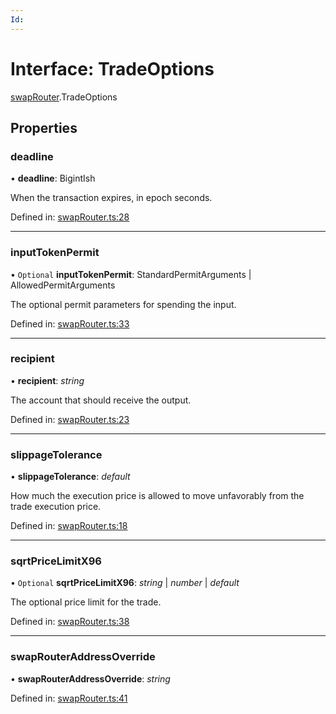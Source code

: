 ```yaml
---
Id: 
---
```


# Interface: TradeOptions

[swapRouter](../modules/swaprouter.md).TradeOptions

## Properties

### deadline

• **deadline**: BigintIsh

When the transaction expires, in epoch seconds.

Defined in: [swapRouter.ts:28](https://github.com/Uniswap/uniswap-v3-sdk/blob/4a7e393/src/swapRouter.ts#L28)

___

### inputTokenPermit

• `Optional` **inputTokenPermit**: StandardPermitArguments \| AllowedPermitArguments

The optional permit parameters for spending the input.

Defined in: [swapRouter.ts:33](https://github.com/Uniswap/uniswap-v3-sdk/blob/4a7e393/src/swapRouter.ts#L33)

___

### recipient

• **recipient**: *string*

The account that should receive the output.

Defined in: [swapRouter.ts:23](https://github.com/Uniswap/uniswap-v3-sdk/blob/4a7e393/src/swapRouter.ts#L23)

___

### slippageTolerance

• **slippageTolerance**: *default*

How much the execution price is allowed to move unfavorably from the trade execution price.

Defined in: [swapRouter.ts:18](https://github.com/Uniswap/uniswap-v3-sdk/blob/4a7e393/src/swapRouter.ts#L18)

___

### sqrtPriceLimitX96

• `Optional` **sqrtPriceLimitX96**: *string* \| *number* \| *default*

The optional price limit for the trade.

Defined in: [swapRouter.ts:38](https://github.com/Uniswap/uniswap-v3-sdk/blob/4a7e393/src/swapRouter.ts#L38)

___

### swapRouterAddressOverride

• **swapRouterAddressOverride**: *string*

Defined in: [swapRouter.ts:41](https://github.com/Uniswap/uniswap-v3-sdk/blob/4a7e393/src/swapRouter.ts#L41)
